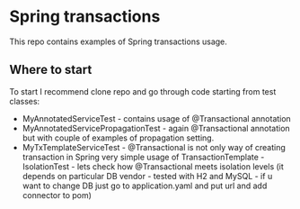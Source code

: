 # Spring transactions
This repo contains examples of Spring transactions usage.
## Where to start
To start I recommend clone repo and go through code starting from test classes:
- MyAnnotatedServiceTest - contains usage of @Transactional annotation
- MyAnnotatedServicePropagationTest - again @Transactional annotation but with couple of examples of 
propagation setting.
- MyTxTemplateServiceTest - @Transactional is not only way of creating transaction in Spring
very simple usage of TransactionTemplate
-IsolationTest - lets check how @Transactional meets isolation levels (it depends on particular DB vendor - tested with 
H2 and MySQL - if u want to change DB just go to application.yaml and put url and add connector to pom)  
